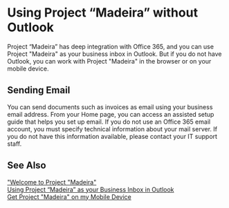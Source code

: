 <properties
	pageTitle="Using Project “Madeira” without Outlook | Project “Madeira”"
    description="Using Project “Madeira” without Outlook" 
	services="" 
	documentationCenter="Madeira"
	authors="edupont"/>
# Using Project “Madeira” without Outlook
Project “Madeira” has deep integration with Office 365, and you can use Project "Madeira" as your business inbox in Outlook. But if you do not have Outlook, you can work with Project "Madeira" in the browser or on your mobile device.  

## Sending Email
You can send documents such as invoices as email using your business email address. From your Home page, you can access an assisted setup guide that helps you set up email. If you do not use an Office 365 email account, you must specify technical information about your mail server. If you do not have this information available, please contact your IT support staff.  


## See Also
["Welcome to Project "Madeira"](madeira-get-started.md)  
[Using Project “Madeira” as your Business Inbox in Outlook](madeira-no-outlook.md)  
[Get Project "Madeira" on my Mobile Device](install-mobile-app.md)  
